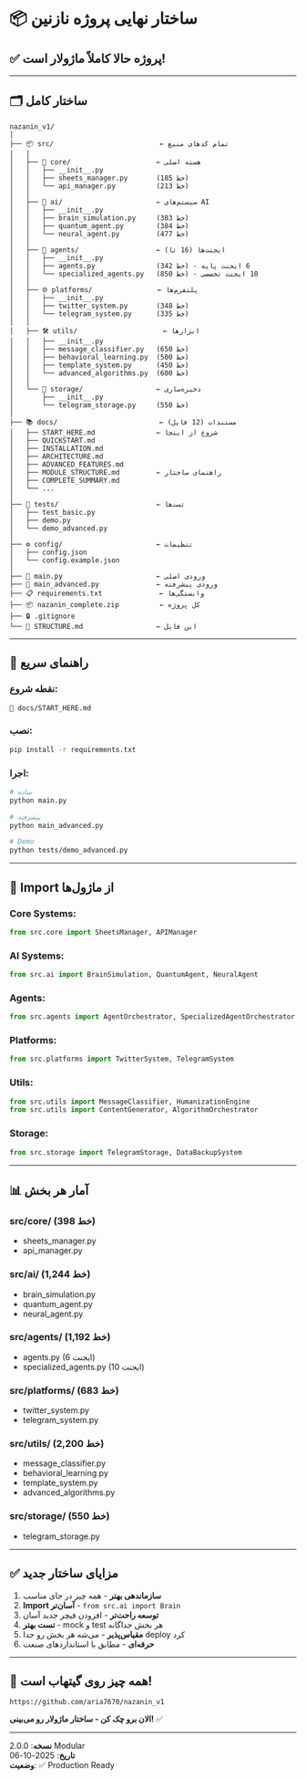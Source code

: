 # 📦 ساختار نهایی پروژه نازنین

## ✅ پروژه حالا کاملاً ماژولار است!

---

## 🗂️ ساختار کامل

```
nazanin_v1/
│
├── 📦 src/                          ← تمام کدهای منبع
│   │
│   ├── 🔷 core/                     ← هسته اصلی
│   │   ├── __init__.py
│   │   ├── sheets_manager.py       (185 خط)
│   │   └── api_manager.py          (213 خط)
│   │
│   ├── 🧠 ai/                       ← سیستم‌های AI
│   │   ├── __init__.py
│   │   ├── brain_simulation.py     (383 خط)
│   │   ├── quantum_agent.py        (384 خط)
│   │   └── neural_agent.py         (477 خط)
│   │
│   ├── 🤖 agents/                   ← ایجنت‌ها (16 تا)
│   │   ├── __init__.py
│   │   ├── agents.py               (342 خط) - 6 ایجنت پایه
│   │   └── specialized_agents.py   (850 خط) - 10 ایجنت تخصصی
│   │
│   ├── 🌐 platforms/                ← پلتفرم‌ها
│   │   ├── __init__.py
│   │   ├── twitter_system.py       (348 خط)
│   │   └── telegram_system.py      (335 خط)
│   │
│   ├── 🛠️ utils/                     ← ابزارها
│   │   ├── __init__.py
│   │   ├── message_classifier.py   (650 خط)
│   │   ├── behavioral_learning.py  (500 خط)
│   │   ├── template_system.py      (450 خط)
│   │   └── advanced_algorithms.py  (600 خط)
│   │
│   └── 💾 storage/                  ← ذخیره‌سازی
│       ├── __init__.py
│       └── telegram_storage.py     (550 خط)
│
├── 📚 docs/                         ← مستندات (12 فایل)
│   ├── START_HERE.md               ← شروع از اینجا
│   ├── QUICKSTART.md
│   ├── INSTALLATION.md
│   ├── ARCHITECTURE.md
│   ├── ADVANCED_FEATURES.md
│   ├── MODULE_STRUCTURE.md         ← راهنمای ساختار
│   ├── COMPLETE_SUMMARY.md
│   └── ...
│
├── 🧪 tests/                        ← تست‌ها
│   ├── test_basic.py
│   ├── demo.py
│   └── demo_advanced.py
│
├── ⚙️ config/                       ← تنظیمات
│   ├── config.json
│   └── config.example.json
│
├── 🚀 main.py                       ← ورودی اصلی
├── 🚀 main_advanced.py              ← ورودی پیشرفته
├── 📋 requirements.txt              ← وابستگی‌ها
├── 📦 nazanin_complete.zip          ← کل پروژه
├── 🔒 .gitignore
└── 📖 STRUCTURE.md                  ← این فایل
```

---

## 📍 راهنمای سریع

### نقطه شروع:
```
📖 docs/START_HERE.md
```

### نصب:
```bash
pip install -r requirements.txt
```

### اجرا:
```bash
# ساده
python main.py

# پیشرفته
python main_advanced.py

# Demo
python tests/demo_advanced.py
```

---

## 🎯 Import از ماژول‌ها

### Core Systems:
```python
from src.core import SheetsManager, APIManager
```

### AI Systems:
```python
from src.ai import BrainSimulation, QuantumAgent, NeuralAgent
```

### Agents:
```python
from src.agents import AgentOrchestrator, SpecializedAgentOrchestrator
```

### Platforms:
```python
from src.platforms import TwitterSystem, TelegramSystem
```

### Utils:
```python
from src.utils import MessageClassifier, HumanizationEngine
from src.utils import ContentGenerator, AlgorithmOrchestrator
```

### Storage:
```python
from src.storage import TelegramStorage, DataBackupSystem
```

---

## 📊 آمار هر بخش

### src/core/ (398 خط)
- sheets_manager.py
- api_manager.py

### src/ai/ (1,244 خط)
- brain_simulation.py
- quantum_agent.py
- neural_agent.py

### src/agents/ (1,192 خط)
- agents.py (6 ایجنت)
- specialized_agents.py (10 ایجنت)

### src/platforms/ (683 خط)
- twitter_system.py
- telegram_system.py

### src/utils/ (2,200 خط)
- message_classifier.py
- behavioral_learning.py
- template_system.py
- advanced_algorithms.py

### src/storage/ (550 خط)
- telegram_storage.py

---

## ✅ مزایای ساختار جدید

1. **سازماندهی بهتر** - همه چیز در جای مناسب
2. **Import آسان‌تر** - `from src.ai import Brain`
3. **توسعه راحت‌تر** - افزودن فیچر جدید آسان
4. **تست بهتر** - mock و test هر بخش جداگانه
5. **مقیاس‌پذیر** - می‌شه هر بخش رو جدا deploy کرد
6. **حرفه‌ای** - مطابق با استانداردهای صنعت

---

## 🚀 همه چیز روی گیتهاب است!

```
https://github.com/aria7670/nazanin_v1
```

**الان برو چک کن - ساختار ماژولار رو می‌بینی!** ✅

---

**نسخه**: 2.0.0 Modular  
**تاریخ**: 2025-10-06  
**وضعیت**: ✅ Production Ready
